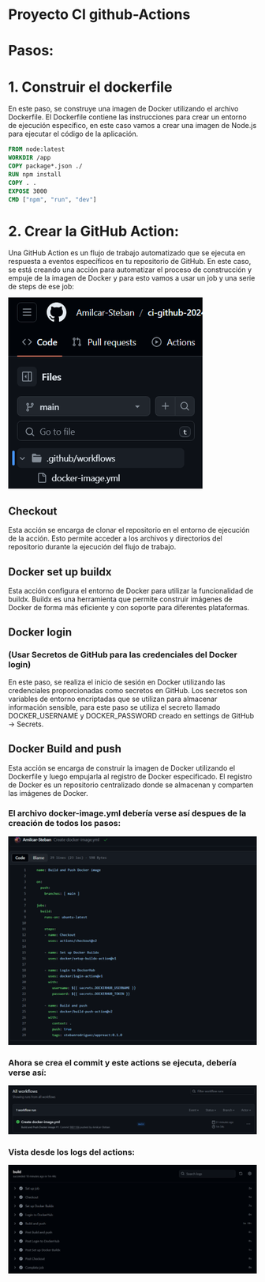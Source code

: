 
# Proyecto CI github-Actions

# Pasos:

# 1. Construir el dockerfile
En este paso, se construye una imagen de Docker utilizando el archivo Dockerfile. El Dockerfile contiene las instrucciones para crear un entorno de ejecución específico, en este caso vamos a crear una imagen de Node.js para ejecutar el código de la aplicación.

```Dockerfile
FROM node:latest
WORKDIR /app
COPY package*.json ./
RUN npm install
COPY . .
EXPOSE 3000
CMD ["npm", "run", "dev"]
```

# 2. Crear la GitHub Action:
Una GitHub Action es un flujo de trabajo automatizado que se ejecuta en respuesta a eventos específicos en tu repositorio de GitHub. En este caso, se está creando una acción para automatizar el proceso de construcción y empuje de la imagen de Docker y para esto vamos a usar un job y una serie de steps de ese job:

![Image](images/1.png)

## Checkout

Esta acción se encarga de clonar el repositorio en el entorno de ejecución de la acción. Esto permite acceder a los archivos y directorios del repositorio durante la ejecución del flujo de trabajo.

## Docker set up buildx
Esta acción configura el entorno de Docker para utilizar la funcionalidad de buildx. Buildx es una herramienta que permite construir imágenes de Docker de forma más eficiente y con soporte para diferentes plataformas.

## Docker login 
### (Usar Secretos de GitHub para las credenciales del Docker login)
En este paso, se realiza el inicio de sesión en Docker utilizando las credenciales proporcionadas como secretos en GitHub. Los secretos son variables de entorno encriptadas que se utilizan para almacenar información sensible, para este paso se utiliza el secreto llamado DOCKER_USERNAME y DOCKER_PASSWORD creado en settings de GitHub -> Secrets.

## Docker Build and push
Esta acción se encarga de construir la imagen de Docker utilizando el Dockerfile y luego empujarla al registro de Docker especificado. El registro de Docker es un repositorio centralizado donde se almacenan y comparten las imágenes de Docker.

### El archivo docker-image.yml debería verse así despues de la creación de todos los pasos:

![Image2](images/2.png)

### Ahora se crea el commit y este actions se ejecuta, debería verse así:

![Image3](images/3.png)

### Vista desde los logs del actions:

![Image4](images/4.png)